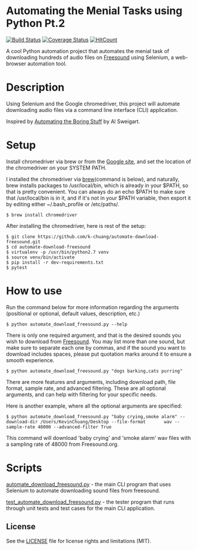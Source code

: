 # Automating the Menial Tasks using Python Pt.2
[![Build Status](https://travis-ci.org/k-chuang/automate-download-freesound.svg?branch=master)](https://travis-ci.org/k-chuang/automate-download-freesound)
[![Coverage Status](https://coveralls.io/repos/github/k-chuang/automate-download-freesound/badge.svg?branch=master)](https://coveralls.io/github/k-chuang/automate-download-freesound?branch=master)
[![HitCount](http://hits.dwyl.io/k-chuang/automate-download-freesound.svg)](http://hits.dwyl.io/k-chuang/automate-download-freesound)


A cool Python automation project that automates the menial task of downloading hundreds of audio files on 
[Freesound](freesound.org) using Selenium, a web-browser automation tool.

# Description
Using Selenium and the Google chromedriver, this project will automate downloading audio files 
via a command line interface (CLI) application.

Inspired by [Automating the Boring Stuff](https://automatetheboringstuff.com/) by Al Sweigart.


# Setup
Install chromedriver via brew or from the [Google site](https://sites.google.com/a/chromium.org/chromedriver/downloads),
and set the location of the chromedriver on your SYSTEM PATH.

I installed the chromedriver via [brew](https://brew.sh/)(command is below), and naturally, brew installs packages to /usr/local/bin, which is already in your $PATH, so that is pretty convenient. You can always do an echo $PATH to make sure that /usr/local/bin is in it, and if it's not in your $PATH variable, then export it by editing either ~/.bash_profile or /etc/paths/.

    $ brew install chromedriver

After installing the chromedriver, here is rest of the setup:

    $ git clone https://github.com/k-chuang/automate-download-freesound.git
    $ cd automate-download-freesound
    $ virtualenv -p /usr/bin/python2.7 venv
    $ source venv/bin/activate
    $ pip install -r dev-requirements.txt
    $ pytest
 
# How to use

Run the command below for more information regarding the arguments (positional or optional, default values, description,   etc.)
 
    $ python automate_download_freesound.py --help
  
There is only one required argument, and that is the desired sounds you wish to download from [Freesound](http://freesound.org). You may list more than one sound, but make sure to separate each one by commas, and if the sound you want to download includes spaces, please put quotation marks around it to ensure a smooth experience.

    $ python automate_download_freesound.py "dogs barking,cats purring"

There are more features and arguments, including download path, file format, sample rate, and advanced filtering. These are all optional arguments, and can help with filtering for your specific needs.

Here is another example, where all the optional arguments are specified:

    $ python automate_download_freesound.py "baby crying,smoke alarm" --download-dir /Users/KevinChuang/Desktop --file-format       wav --sample-rate 48000 --advanced-filter True

This command will download 'baby crying' and 'smoke alarm' wav files with a sampling rate of 48000 from Freesound.org.


# Scripts
[automate_download_freesound.py](https://github.com/k-chuang/automate-download-freesound/blob/master/automate_download_freesound.py) - the main CLI program that uses Selenium to automate downloading sound files from freesound.

[test_automate_download_freesound.py](https://github.com/k-chuang/automate-download-freesound/blob/master/test_automate_download_freesound.py) - the tester program that runs through unit tests and test cases for the main CLI application. 

## License

See the [LICENSE](https://github.com/k-chuang/automate-download-freesound/blob/master/LICENSE) file for license rights and limitations (MIT).


